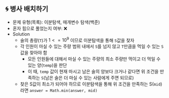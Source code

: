 ## 🌀 병사 배치하기

- 문제 유형(목록): 이분탐색, 매개변수 탐색(백준)
- 혼자 힘으로 풀었는지 여부: ❌
- Solution
  - 술의 총량(`T`)가 $1 <= 10^9$ 이므로 이분탐색을 통해 `S`값을 찾자
  - 각 인원이 마실 수 있는 주량 범위 내에서 `S`를 넘지 않고 `T`만큼을 먹일 수 있는 `S`값을 찾아야 함
    - 모든 인원들에 대해서 마실 수 있는 주량의 최소 주량만 먹이고 더 먹일 수 있는 양(`temp`)을 판단
    - 이 때, `temp` 값이 현재 마시고 남은 술의 양보다 크거나 같다면 위 조건을 만족하는 `S`(남은 술은 더 마실 수 있는 사람에게 주면 되므로)
  - 찾은 S값이 최소가 되어야 하므로 이분탐색을 통해 위 조건을 만족하는 S(`mid`)라면 `answer = Math.min(answer, mid)`
